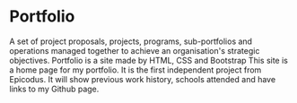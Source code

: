 # Portfolio
A set of project proposals, projects, programs, sub-portfolios and operations managed together to achieve an organisation's strategic objectives.
Portfolio is a site made by HTML, CSS and Bootstrap
This site is a home page for my portfolio. It is the first independent project from Epicodus. It will show previous work history, schools attended and have links to my Github page.
